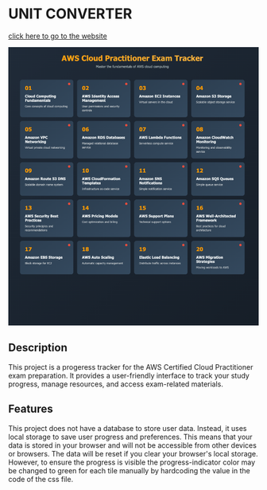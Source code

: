# UNIT CONVERTER

[click here to go to the website](https://verson-tech.github.io/cloud-practitioner-exam-prep/)

![Project Logo](logo.png)

## Description

This project is a progeress tracker for the AWS Certified Cloud Practitioner exam preparation. It provides a user-friendly interface to track your study progress, manage resources, and access exam-related materials.

## Features

This project does not have a database to store user data. Instead, it uses local storage to save user progress and preferences. This means that your data is stored in your browser and will not be accessible from other devices or browsers. The data will be reset if you clear your browser's local storage. However, to ensure the progress is visible the progress-indicator color may be changed to green for each tile manually by hardcoding the value in the code of the css file.

